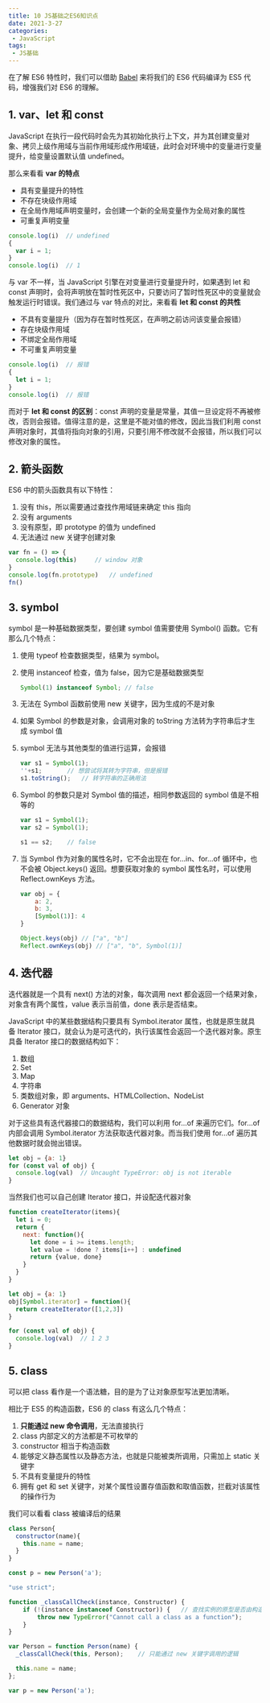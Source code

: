 ```yaml
---
title: 10 JS基础之ES6知识点
date: 2021-3-27
categories:
 - JavaScript
tags:
 - JS基础
---
```




在了解 ES6 特性时，我们可以借助 [Babel](https://www.babeljs.cn/repl) 来将我们的 ES6 代码编译为 ES5 代码，增强我们对 ES6 的理解。

## 1. var、let 和 const

JavaScript 在执行一段代码时会先为其初始化执行上下文，并为其创建变量对象、拷贝上级作用域与当前作用域形成作用域链，此时会对环境中的变量进行变量提升，给变量设置默认值 undefined。

那么来看看 **var 的特点**

+ 具有变量提升的特性
+ 不存在块级作用域
+ 在全局作用域声明变量时，会创建一个新的全局变量作为全局对象的属性
+ 可重复声明变量

```js
console.log(i)	// undefined
{
  var i = 1;
}
console.log(i)	// 1
```

与 var 不一样，当 JavaScript 引擎在对变量进行变量提升时，如果遇到 let 和 const 声明时，会将声明放在暂时性死区中，只要访问了暂时性死区中的变量就会触发运行时错误。我们通过与 var 特点的对比，来看看 **let 和 const 的共性**

+ 不具有变量提升（因为存在暂时性死区，在声明之前访问该变量会报错）
+ 存在块级作用域
+ 不绑定全局作用域
+ 不可重复声明变量

```js
console.log(i)	// 报错
{
  let i = 1;
}
console.log(i)	// 报错
```

而对于 **let 和 const 的区别**：const 声明的变量是常量，其值一旦设定将不再被修改，否则会报错。值得注意的是，这里是不能对值的修改，因此当我们利用 const 声明对象时，其值将指向对象的引用，只要引用不修改就不会报错，所以我们可以修改对象的属性。



## 2. 箭头函数

ES6 中的箭头函数具有以下特性：

1. 没有 this，所以需要通过查找作用域链来确定 this 指向
2. 没有 arguments
3. 没有原型，即 prototype 的值为 undefined
4. 无法通过 new 关键字创建对象

```js
var fn = () => {
  console.log(this)		// window 对象
}
console.log(fn.prototype)	// undefined
fn()
```



## 3. symbol

symbol 是一种基础数据类型，要创建 symbol 值需要使用 Symbol() 函数。它有那么几个特点：

1. 使用 typeof 检查数据类型，结果为 symbol。

2. 使用 instanceof 检查，值为 false，因为它是基础数据类型

   ```js
   Symbol(1) instanceof Symbol;	// false
   ```

3. 无法在 Symbol 函数前使用 new 关键字，因为生成的不是对象

4. 如果 Symbol 的参数是对象，会调用对象的 toString 方法转为字符串后才生成 symbol 值

5. symbol 无法与其他类型的值进行运算，会报错

   ```js
   var s1 = Symbol(1);
   ''+s1;		// 想尝试将其转为字符串，但是报错
   s1.toString();	// 转字符串的正确用法
   ```

6. Symbol 的参数只是对 Symbol 值的描述，相同参数返回的 symbol 值是不相等的

   ```js
   var s1 = Symbol(1);
   var s2 = Symbol(1);
   
   s1 == s2;	// false
   ```

7. 当 Symbol 作为对象的属性名时，它不会出现在 for...in、for...of 循环中，也不会被 Object.keys() 返回。想要获取对象的 symbol 属性名时，可以使用 Reflect.ownKeys 方法。

   ```js
   var obj = {
       a: 2, 
       b: 3, 
       [Symbol(1)]: 4
   }
   
   Object.keys(obj)	// ["a", "b"]
   Reflect.ownKeys(obj)	// ["a", "b", Symbol(1)]
   ```



## 4. 迭代器

迭代器就是一个具有 next() 方法的对象，每次调用 next 都会返回一个结果对象，对象含有两个属性，value 表示当前值，done 表示是否结束。

JavaScript 中的某些数据结构只要具有 Symbol.iterator 属性，也就是原生就具备 Iterator 接口，就会认为是可迭代的，执行该属性会返回一个迭代器对象。原生具备 Iterator 接口的数据结构如下：

1. 数组
2. Set
3. Map
4. 字符串
5. 类数组对象，即 arguments、HTMLCollection、NodeList
6. Generator 对象

对于这些具有迭代器接口的数据结构，我们可以利用 for...of 来遍历它们。for...of 内部会调用 Symbol.iterator 方法获取迭代器对象。而当我们使用 for...of 遍历其他数据时就会抛出错误。

```js
let obj = {a: 1}
for (const val of obj) {
  console.log(val)	// Uncaught TypeError: obj is not iterable
}
```

当然我们也可以自己创建 Iterator 接口，并设配迭代器对象

```js
function createIterator(items){
  let i = 0;
  return {
    next: function(){
      let done = i >= items.length;
      let value = !done ? items[i++] : undefined
      return {value, done}
    }
  }
}

let obj = {a: 1}
obj[Symbol.iterator] = function(){
  return createIterator([1,2,3])
}

for (const val of obj) {
  console.log(val)	// 1 2 3
}
```



## 5. class

可以把 class 看作是一个语法糖，目的是为了让对象原型写法更加清晰。

相比于 ES5 的构造函数，ES6 的 class 有这么几个特点：

1. **只能通过 new 命令调用**，无法直接执行
2. class 内部定义的方法都是不可枚举的
3. constructor 相当于构造函数
4. 能够定义静态属性以及静态方法，也就是只能被类所调用，只需加上 static 关键字
5. 不具有变量提升的特性
6. 拥有 get 和 set 关键字，对某个属性设置存值函数和取值函数，拦截对该属性的操作行为

我们可以看看 class 被编译后的结果

```js
class Person{
  constructor(name){
    this.name = name;
  }
}

const p = new Person('a');
```

```js
"use strict";

function _classCallCheck(instance, Constructor) {
    if (!(instance instanceof Constructor)) {	// 查找实例的原型是否由构造函数创建
        throw new TypeError("Cannot call a class as a function"); 
    } 
}

var Person = function Person(name) {
  _classCallCheck(this, Person);	// 只能通过 new 关键字调用的逻辑

  this.name = name;
};

var p = new Person('a');
```

